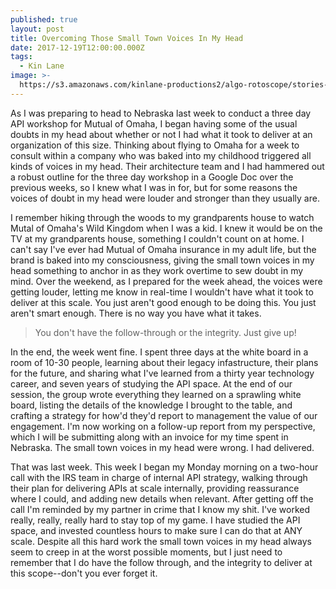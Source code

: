 ```yaml
---
published: true
layout: post
title: Overcoming Those Small Town Voices In My Head
date: 2017-12-19T12:00:00.000Z
tags:
  - Kin Lane
image: >-
  https://s3.amazonaws.com/kinlane-productions2/algo-rotoscope/stories-new/80_110_800_500_0_max_0_-1_-1.jpg
---
```

As I was preparing to head to Nebraska last week to conduct a three day API workshop for Mutual of Omaha, I began having some of the usual doubts in my head about whether or not I had what it took to deliver at an organization of this size. Thinking about flying to Omaha for a week to consult within a company who was baked into my childhood triggered all kinds of voices in my head. Their architecture team and I had hammered out a robust outline for the three day workshop in a Google Doc over the previous weeks, so I knew what I was in for, but for some reasons the voices of doubt in my head were louder and stronger than they usually are.

I remember hiking through the woods to my grandparents house to watch Mutal of Omaha's Wild Kingdom when I was a kid. I knew it would be on the TV at my grandparents house, something I couldn't count on at home. I can't say I've ever had Mutual of Omaha insurance in my adult life, but the brand is baked into my consciousness, giving the small town voices in my head something to anchor in as they work overtime to sew doubt in my mind. Over the weekend, as I prepared for the week ahead, the voices were getting louder, letting me know in real-time I wouldn't have what it took to deliver at this scale. You just aren't good enough to be doing this. You just aren't smart enough. There is no way you have what it takes.

> You don't have the follow-through or the integrity. Just give up!

In the end, the week went fine. I spent three days at the white board in a room of 10-30 people, learning about their legacy infastructure, their plans for the future, and sharing what I've learned from a thirty year technology career, and seven years of studying the API space. At the end of our session, the group wrote everything they learned on a sprawling white board, listing the details of the knowledge I brought to the table, and crafting a strategy for how'd they'd report to management the value of our engagement. I'm now working on a follow-up report from my perspective, which I will be submitting along with an invoice for my time spent in Nebraska. The small town voices in my head were wrong. I had delivered.

That was last week. This week I began my Monday morning on a two-hour call with the IRS team in charge of internal API strategy, walking through their plan for delivering APIs at scale internally, providing reassurance where I could, and adding new details when relevant. After getting off the call I'm reminded by my partner in crime that I know my shit. I've worked really, really, really hard to stay top of my game. I have studied the API space, and invested countless hours to make sure I can do that at ANY scale. Despite all this hard work the small town voices in my head always seem to creep in at the worst possible moments, but I just need to remember that I do have the follow through, and the integrity to deliver at this scope--don't you ever forget it.